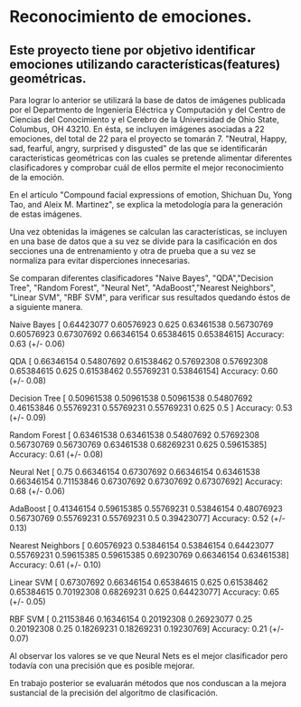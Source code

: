# Reconocimiento de emociones.

## Este proyecto tiene por objetivo identificar emociones utilizando características(features) geométricas.

Para lograr lo anterior se utilizará la base de datos de imágenes publicada por el Departmento de Ingeniería Eléctrica y Computación y del Centro de Ciencias del Conocimiento y el Cerebro de la Universidad de Ohio State, Columbus, OH 43210.
En ésta, se incluyen imágenes asociadas a 22 emociones, del total de 22 para el proyecto se tomarán 7. "Neutral, Happy, sad, fearful, angry, surprised y disgusted" de las que se identificarán caracteristicas geométricas con las cuales se pretende alimentar diferentes clasificadores y comprobar cuál de ellos permite el mejor reconocimiento de la emoción.

En el artículo "Compound facial expressions of emotion, Shichuan Du, Yong Tao, and Aleix M. Martinez", se explica la metodología para la generación de estas imágenes.

Una vez obtenidas la imágenes se calculan las características, se incluyen en una base de datos que a su vez se divide para la casificación en dos secciones una de entrenamiento y otra de prueba que a su vez se normaliza para evitar disperciones innecesarias.

Se comparan diferentes clasificadores "Naive Bayes", "QDA","Decision Tree", "Random Forest", "Neural Net", "AdaBoost","Nearest Neighbors", "Linear SVM", "RBF SVM", para verificar sus resultados quedando éstos de a siguiente manera.

Naive Bayes
[ 0.64423077  0.60576923  0.625       0.63461538  0.56730769  0.60576923
  0.67307692  0.66346154  0.65384615  0.65384615]
Accuracy: 0.63 (+/- 0.06)

QDA
[ 0.66346154  0.54807692  0.61538462  0.57692308  0.57692308  0.65384615
  0.625       0.61538462  0.55769231  0.53846154]
Accuracy: 0.60 (+/- 0.08)

Decision Tree
[ 0.50961538  0.50961538  0.50961538  0.54807692  0.46153846  0.55769231
  0.55769231  0.55769231  0.625       0.5       ]
Accuracy: 0.53 (+/- 0.09)

Random Forest
[ 0.63461538  0.63461538  0.54807692  0.57692308  0.56730769  0.56730769
  0.63461538  0.68269231  0.625       0.59615385]
Accuracy: 0.61 (+/- 0.08)

Neural Net
[ 0.75        0.66346154  0.67307692  0.66346154  0.63461538  0.66346154
  0.71153846  0.67307692  0.67307692  0.67307692]
Accuracy: 0.68 (+/- 0.06)

AdaBoost
[ 0.41346154  0.59615385  0.55769231  0.53846154  0.48076923  0.56730769
  0.55769231  0.55769231  0.5         0.39423077]
Accuracy: 0.52 (+/- 0.13)

Nearest Neighbors
[ 0.60576923  0.53846154  0.53846154  0.64423077  0.55769231  0.59615385
  0.59615385  0.69230769  0.66346154  0.63461538]
Accuracy: 0.61 (+/- 0.10)

Linear SVM
[ 0.67307692  0.66346154  0.65384615  0.625       0.61538462  0.65384615
  0.70192308  0.68269231  0.625       0.64423077]
Accuracy: 0.65 (+/- 0.05)

RBF SVM
[ 0.21153846  0.16346154  0.20192308  0.26923077  0.25        0.20192308
  0.25        0.18269231  0.18269231  0.19230769]
Accuracy: 0.21 (+/- 0.07)

Al observar los valores se ve que Neural Nets es el mejor clasificador pero todavía con una precisión que es posible mejorar.

En trabajo posterior se evaluarán métodos que nos conduscan a la mejora sustancial de la precisión del algorítmo de clasificación.
